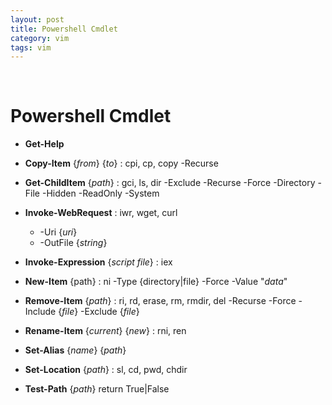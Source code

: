 ```yaml
---
layout: post
title: Powershell Cmdlet
category: vim
tags: vim
---
```


&nbsp;

# Powershell Cmdlet

- **Get-Help**

- **Copy-Item** {*from*} {*to*} : cpi, cp, copy
  -Recurse

- **Get-ChildItem** {*path*} : gci, ls, dir
  -Exclude
  -Recurse
  -Force
  -Directory
  -File
  -Hidden
  -ReadOnly
  -System

- **Invoke-WebRequest** : iwr, wget, curl
  - -Uri {*uri*}
  - -OutFile {*string*}

- **Invoke-Expression** {*script file*} : iex

- **New-Item** {path} : ni
  -Type {directory|file}
  -Force
  -Value "*data*"

- **Remove-Item** {*path*} : ri, rd, erase, rm, rmdir, del
  -Recurse
  -Force
  -Include {*file*}
  -Exclude {*file*}

- **Rename-Item** {*current*} {*new*} : rni, ren

- **Set-Alias** {*name*} {*path*}

- **Set-Location** {*path*} : sl, cd, pwd, chdir

- **Test-Path** {*path*}
  return True|False


